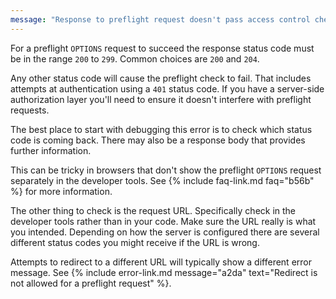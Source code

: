 ```yaml
---
message: "Response to preflight request doesn't pass access control check: It does not have HTTP ok status."
---
```


For a preflight `OPTIONS` request to succeed the response status code must be in the range `200` to `299`. Common
choices are `200` and `204`.

Any other status code will cause the preflight check to fail. That includes attempts at authentication using a `401`
status code. If you have a server-side authorization layer you'll need to ensure it doesn't interfere with preflight
requests.

The best place to start with debugging this error is to check which status code is coming back. There may also be a
response body that provides further information.

This can be tricky in browsers that don't show the preflight `OPTIONS` request separately in the developer tools. See
{% include faq-link.md faq="b56b" %} for more information.

The other thing to check is the request URL. Specifically check in the developer tools rather than in your code. Make
sure the URL really is what you intended. Depending on how the server is configured there are several different status
codes you might receive if the URL is wrong.

Attempts to redirect to a different URL will typically show a different error message. See
{% include error-link.md message="a2da" text="Redirect is not allowed for a preflight request" %}.
